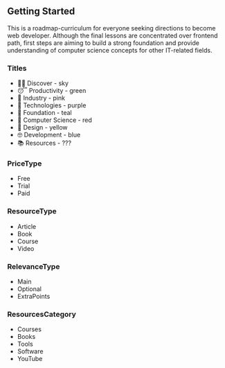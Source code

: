 ## Getting Started

This is a roadmap-curriculum for everyone seeking directions to become web developer. Although the final lessons are concentrated over frontend path, first steps are aiming to build a strong foundation and provide understanding of computer science concepts for other IT-related fields.

### Titles

- 😶‍🌫️ Discover - sky
- 😴 Productivity - green
- 🤩 Industry - pink
- 🤯 Technologies - purple
- 🧐 Foundation - teal
- 🥸 Computer Science - red
- 🫣 Design - yellow
- 🤓 Development - blue
- 📚 Resources - ???

### PriceType

- Free
- Trial
- Paid

### ResourceType

- Article
- Book
- Course
- Video

### RelevanceType

- Main
- Optional
- ExtraPoints

### ResourcesCategory

- Courses
- Books
- Tools
- Software
- YouTube
